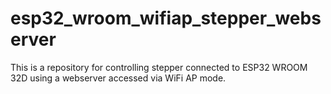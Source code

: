# esp32_wroom_wifiap_stepper_webserver
This is a repository for controlling stepper connected to ESP32 WROOM 32D using a webserver accessed via WiFi AP mode.
